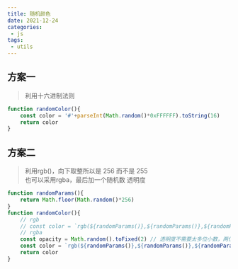 ```yaml
---
title: 随机颜色
date: 2021-12-24
categories:
 - js
tags:
 - utils
---
```


## 方案一

>利用十六进制法则

```js
function randomColor(){
	const color = '#'+parseInt(Math.random()*0xFFFFFF).toString(16)
	return color
}
```
## 方案二
>利用rgb()，向下取整所以是 256 而不是 255\
>也可以采用rgba，最后加一个随机数 透明度

```js
function randomParams(){
    return Math.floor(Math.random()*256)
}
function randomColor(){
    // rgb
    // const color = `rgb(${randomParams()},${randomParams()},${randomParams()})`
    // rgba
    const opacity = Math.random().toFixed(2) // 透明度不需要太多位小数，两位就够了
    const color = `rgb(${randomParams()},${randomParams()},${randomParams()},${opacity})`
    return color
}
```
<Valine/>